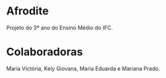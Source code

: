 # Afrodite
Projeto do 3º ano do Ensino Médio do IFC.

# Colaboradoras
Maria Victória, Kely Giovana, Maria Eduarda e Mariana Prado.
